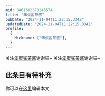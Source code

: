 ```yaml
---
mid: 3461562373245574
title: "笨蛋鲨茶酱"
pubDate: "2024-11-04T11:22:15.334Z"
updatedDate: "2024-11-04T11:22:15.334Z"
profile:
  {
    Nickname: ["笨蛋鲨茶酱"],
  }
---
```


关注[笨蛋鲨茶酱](https://space.bilibili.com/3461562373245574)谢谢喵~ 关注[笨蛋鲨茶酱](https://space.bilibili.com/3461562373245574)谢谢喵~

## 此条目有待补充
你可以在[这里](https://github.com/Yuhanawa/VTuber.ICU-Content/edit/master/v/笨蛋鲨茶酱/index.md)编辑本文
